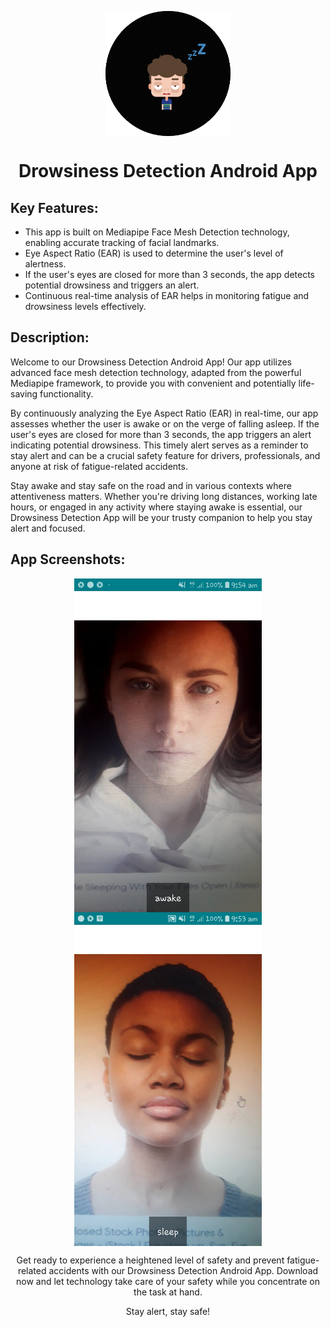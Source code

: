 <p align="center">
  <img src="https://github.com/hamzakhalil798/Drowsiness-Detection-Android-App/blob/main/images/Drowsiness%20Detection_icon.png" alt="Image Alt Text">
</p>


<!DOCTYPE html>
<html>

<head>
  <style>
    img {
      max-width: 300px;
      display: block;
      margin: 0 auto;
    }
  </style>
</head>

<body>

  <h1 style="text-align: center;">Drowsiness Detection Android App</h1>

  <h2>Key Features:</h2>

  <ul>
    <li>This app is built on Mediapipe Face Mesh Detection technology, enabling accurate tracking of facial landmarks.</li>
    <li>Eye Aspect Ratio (EAR) is used to determine the user's level of alertness.</li>
    <li>If the user's eyes are closed for more than 3 seconds, the app detects potential drowsiness and triggers an alert.</li>
    <li>Continuous real-time analysis of EAR helps in monitoring fatigue and drowsiness levels effectively.</li>
  </ul>

  <h2>Description:</h2>

  <p>Welcome to our Drowsiness Detection Android App! Our app utilizes advanced face mesh detection technology, adapted from the powerful Mediapipe framework, to provide you with convenient and potentially life-saving functionality.</p>

  <p>By continuously analyzing the Eye Aspect Ratio (EAR) in real-time, our app assesses whether the user is awake or on the verge of falling asleep. If the user's eyes are closed for more than 3 seconds, the app triggers an alert indicating potential drowsiness. This timely alert serves as a reminder to stay alert and can be a crucial safety feature for drivers, professionals, and anyone at risk of fatigue-related accidents.</p>

  <p>Stay awake and stay safe on the road and in various contexts where attentiveness matters. Whether you're driving long distances, working late hours, or engaged in any activity where staying awake is essential, our Drowsiness Detection App will be your trusty companion to help you stay alert and focused.</p>

  <h2>App Screenshots:</h2>

  <img src="https://github.com/hamzakhalil798/Drowsiness-Detection-Android-App/blob/main/images/result_1.jpeg" alt="App Screenshot 1">
  <img src="https://github.com/hamzakhalil798/Drowsiness-Detection-Android-App/blob/main/images/result_2.jpeg" alt="App Screenshot 2">

  <p style="text-align: center;">Get ready to experience a heightened level of safety and prevent fatigue-related accidents with our Drowsiness Detection Android App. Download now and let technology take care of your safety while you concentrate on the task at hand.</p>

  <p style="text-align: center;">Stay alert, stay safe!</p>

</body>

</html>

